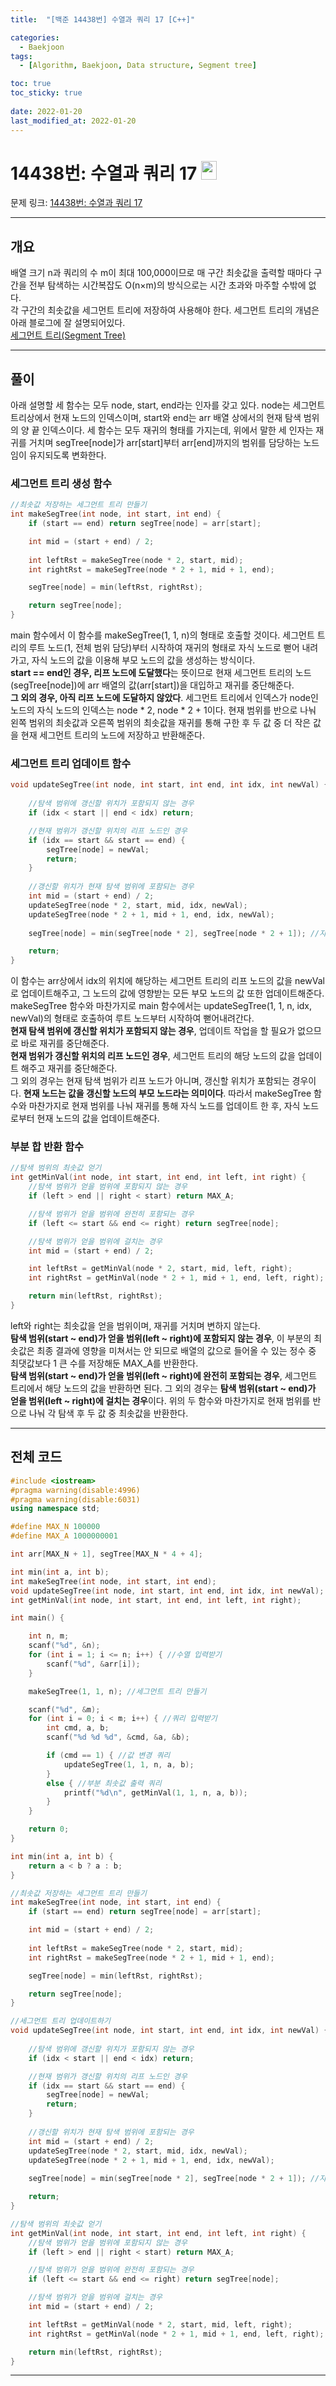 ```yaml
---
title:  "[백준 14438번] 수열과 쿼리 17 [C++]"

categories:
  - Baekjoon
tags:
  - [Algorithm, Baekjoon, Data structure, Segment tree]

toc: true
toc_sticky: true
 
date: 2022-01-20
last_modified_at: 2022-01-20
---
```


# 14438번: 수열과 쿼리 17 <img src="https://d2gd6pc034wcta.cloudfront.net/tier/15.svg" width="25" height="30">

문제 링크: [14438번: 수열과 쿼리 17](https://www.acmicpc.net/problem/14438 "bj14438")

***

## __개요__
배열 크기 n과 쿼리의 수 m이 최대 100,000이므로 매 구간 최솟값을 출력할 때마다 구간을 전부 탐색하는 시간복잡도 O(n×m)의 방식으로는 시간 초과와 마주할 수밖에 없다.  
각 구간의 최솟값을 세그먼트 트리에 저장하여 사용해야 한다. 세그먼트 트리의 개념은 아래 블로그에 잘  설명되어있다.  
[세그먼트 트리(Segment Tree)](ttps://www.crocus.co.kr/648)

***

## __풀이__

아래 설명할 세 함수는 모두 node, start, end라는 인자를 갖고 있다. node는 세그먼트 트리상에서 현재 노드의 인덱스이며, start와 end는 arr 배열 상에서의 현재 탐색 범위의 양 끝 인덱스이다. 세 함수는 모두 재귀의 형태를 가지는데, 위에서 말한 세 인자는 재귀를 거치며 segTree[node]가 arr[start]부터 arr[end]까지의 범위를 담당하는 노드임이 유지되도록 변화한다.

### __세그먼트 트리 생성 함수__
```cpp
//최솟값 저장하는 세그먼트 트리 만들기
int makeSegTree(int node, int start, int end) {
	if (start == end) return segTree[node] = arr[start];

	int mid = (start + end) / 2;
	
	int leftRst = makeSegTree(node * 2, start, mid);
	int rightRst = makeSegTree(node * 2 + 1, mid + 1, end);

	segTree[node] = min(leftRst, rightRst);

	return segTree[node];
}
```
main 함수에서 이 함수를 makeSegTree(1, 1, n)의 형태로 호출할 것이다. 세그먼트 트리의 루트 노드(1, 전체 범위 담당)부터 시작하여 재귀의 형태로 자식 노드로 뻗어 내려가고, 자식 노드의 값을 이용해 부모 노드의 값을 생성하는 방식이다.  
**start == end인 경우, 리프 노드에 도달했다**는 뜻이므로 현재 세그먼트 트리의 노드(segTree[node])에 arr 배열의 값(arr[start])을 대입하고 재귀를 중단해준다.  
**그 외의 경우, 아직 리프 노드에 도달하지 않았다**. 세그먼트 트리에서 인덱스가 node인 노드의 자식 노드의 인덱스는 node * 2, node * 2 + 1이다. 현재 범위를 반으로 나눠 왼쪽 범위의 최솟값과 오른쪽 범위의 최솟값을 재귀를 통해 구한 후 두 값 중 더 작은 값을 현재 세그먼트 트리의 노드에 저장하고 반환해준다.

### __세그먼트 트리 업데이트 함수__
```cpp
void updateSegTree(int node, int start, int end, int idx, int newVal) {
	
    //탐색 범위에 갱신할 위치가 포함되지 않는 경우
	if (idx < start || end < idx) return;

    //현재 범위가 갱신할 위치의 리프 노드인 경우
	if (idx == start && start == end) {
		segTree[node] = newVal;
		return;
	}
	
	//갱신할 위치가 현재 탐색 범위에 포함되는 경우
	int mid = (start + end) / 2;
	updateSegTree(node * 2, start, mid, idx, newVal);
	updateSegTree(node * 2 + 1, mid + 1, end, idx, newVal);
	
	segTree[node] = min(segTree[node * 2], segTree[node * 2 + 1]); //자식 노드로부터 업데이트

	return;
}
```
이 함수는 arr상에서 idx의 위치에 해당하는 세그먼트 트리의 리프 노드의 값을 newVal로 업데이트해주고, 그 노드의 값에 영향받는 모든 부모 노드의 값 또한 업데이트해준다. makeSegTree 함수와 마찬가지로 main 함수에서는 updateSegTree(1, 1, n, idx, newVal)의 형태로 호출하여 루트 노드부터 시작하여 뻗어내려간다.  
**현재 탐색 범위에 갱신할 위치가 포함되지 않는 경우**, 업데이트 작업을 할 필요가 없으므로 바로 재귀를 중단해준다.  
**현재 범위가 갱신할 위치의 리프 노드인 경우**, 세그먼트 트리의 해당 노드의 값을 업데이트 해주고 재귀를 중단해준다.  
그 외의 경우는 현재 탐색 범위가 리프 노드가 아니며, 갱신할 위치가 포함되는 경우이다. **현재 노드는 값을 갱신할 노드의 부모 노드라는 의미이다**. 따라서 makeSegTree 함수와 마찬가지로 현재 범위를 나눠 재귀를 통해 자식 노드를 업데이트 한 후, 자식 노드로부터 현재 노드의 값을 업데이트해준다.

### __부분 합 반환 함수__
```cpp
//탐색 범위의 최솟값 얻기
int getMinVal(int node, int start, int end, int left, int right) {
    //탐색 범위가 얻을 범위에 포함되지 않는 경우
	if (left > end || right < start) return MAX_A; 

    //탐색 범위가 얻을 범위에 완전히 포함되는 경우
	if (left <= start && end <= right) return segTree[node]; 

	//탐색 범위가 얻을 범위에 걸치는 경우
	int mid = (start + end) / 2;

	int leftRst = getMinVal(node * 2, start, mid, left, right);
	int rightRst = getMinVal(node * 2 + 1, mid + 1, end, left, right);

	return min(leftRst, rightRst);
}
```
left와 right는 최솟값을 얻을 범위이며, 재귀를 거치며 변하지 않는다.  
**탐색 범위(start ~ end)가 얻을 범위(left ~ right)에 포함되지 않는 경우**, 이 부분의 최솟값은 최종 결과에 영향을 미쳐서는 안 되므로 배열의 값으로 들어올 수 있는 정수 중 최댓값보다 1 큰 수를 저장해둔 MAX_A를 반환한다.  
**탐색 범위(start ~ end)가 얻을 범위(left ~ right)에 완전히 포함되는 경우**, 세그먼트 트리에서 해당 노드의 값을 반환하면 된다.
그 외의 경우는 **탐색 범위(start ~ end)가 얻을 범위(left ~ right)에 걸치는 경우**이다. 위의 두 함수와 마찬가지로 현재 범위를 반으로 나눠 각 탐색 후 두 값 중 최솟값을 반환한다.


***

## __전체 코드__

```cpp
#include <iostream> 
#pragma warning(disable:4996)
#pragma warning(disable:6031)
using namespace std;

#define MAX_N 100000
#define MAX_A 1000000001

int arr[MAX_N + 1], segTree[MAX_N * 4 + 4];

int min(int a, int b);
int makeSegTree(int node, int start, int end);
void updateSegTree(int node, int start, int end, int idx, int newVal);
int getMinVal(int node, int start, int end, int left, int right);

int main() {

	int n, m;
	scanf("%d", &n);
	for (int i = 1; i <= n; i++) { //수열 입력받기
		scanf("%d", &arr[i]);
	}

	makeSegTree(1, 1, n); //세그먼트 트리 만들기

	scanf("%d", &m);
	for (int i = 0; i < m; i++) { //쿼리 입력받기
		int cmd, a, b;
		scanf("%d %d %d", &cmd, &a, &b);

		if (cmd == 1) { //값 변경 쿼리
			updateSegTree(1, 1, n, a, b);
		}
		else { //부분 최솟값 출력 쿼리
			printf("%d\n", getMinVal(1, 1, n, a, b));
		}
	}

	return 0;
}

int min(int a, int b) {
	return a < b ? a : b;
}

//최솟값 저장하는 세그먼트 트리 만들기
int makeSegTree(int node, int start, int end) {
	if (start == end) return segTree[node] = arr[start];

	int mid = (start + end) / 2;
	
	int leftRst = makeSegTree(node * 2, start, mid);
	int rightRst = makeSegTree(node * 2 + 1, mid + 1, end);

	segTree[node] = min(leftRst, rightRst);

	return segTree[node];
}

//세그먼트 트리 업데이트하기
void updateSegTree(int node, int start, int end, int idx, int newVal) {
	
    //탐색 범위에 갱신할 위치가 포함되지 않는 경우
	if (idx < start || end < idx) return;

    //현재 범위가 갱신할 위치의 리프 노드인 경우
	if (idx == start && start == end) {
		segTree[node] = newVal;
		return;
	}
	
	//갱신할 위치가 현재 탐색 범위에 포함되는 경우
	int mid = (start + end) / 2;
	updateSegTree(node * 2, start, mid, idx, newVal);
	updateSegTree(node * 2 + 1, mid + 1, end, idx, newVal);
	
	segTree[node] = min(segTree[node * 2], segTree[node * 2 + 1]); //자식 노드로부터 갱신

	return;
}

//탐색 범위의 최솟값 얻기
int getMinVal(int node, int start, int end, int left, int right) {
    //탐색 범위가 얻을 범위에 포함되지 않는 경우
	if (left > end || right < start) return MAX_A; 

    //탐색 범위가 얻을 범위에 완전히 포함되는 경우
	if (left <= start && end <= right) return segTree[node]; 

	//탐색 범위가 얻을 범위에 걸치는 경우
	int mid = (start + end) / 2;

	int leftRst = getMinVal(node * 2, start, mid, left, right);
	int rightRst = getMinVal(node * 2 + 1, mid + 1, end, left, right);

	return min(leftRst, rightRst);
}
```

***